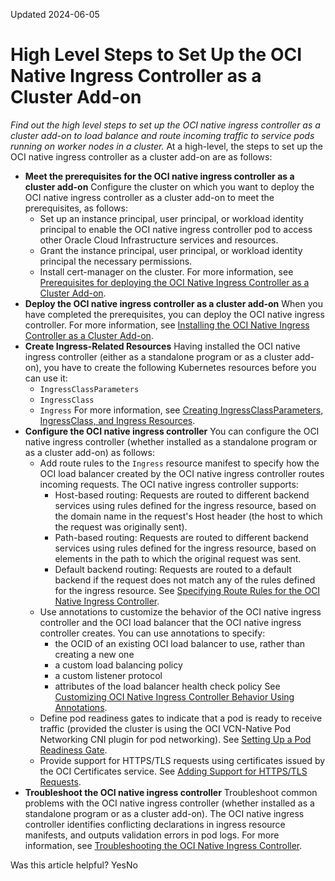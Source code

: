 Updated 2024-06-05
# High Level Steps to Set Up the OCI Native Ingress Controller as a Cluster Add-on
_Find out the high level steps to set up the OCI native ingress controller as a cluster add-on to load balance and route incoming traffic to service pods running on worker nodes in a cluster._
At a high-level, the steps to set up the OCI native ingress controller as a cluster add-on are as follows:
  * **Meet the prerequisites for the OCI native ingress controller as a cluster add-on**
Configure the cluster on which you want to deploy the OCI native ingress controller as a cluster add-on to meet the prerequisites, as follows:
    * Set up an instance principal, user principal, or workload identity principal to enable the OCI native ingress controller pod to access other Oracle Cloud Infrastructure services and resources.
    * Grant the instance principal, user principal, or workload identity principal the necessary permissions.
    * Install cert-manager on the cluster.
For more information, see [Prerequisites for deploying the OCI Native Ingress Controller as a Cluster Add-on](https://docs.oracle.com/en-us/iaas/Content/ContEng/Tasks/contengsettingupnativeingresscontroller-addon-prereqs.htm#contengsettingupnativeingresscontroller-addon-prereqs "Find out what you have to do before you can deploy the OCI native ingress controller as a cluster add-on to load balance and route incoming traffic to service pods running on worker nodes in a Kubernetes cluster.").
  * **Deploy the OCI native ingress controller as a cluster add-on**
When you have completed the prerequisites, you can deploy the OCI native ingress controller. For more information, see [Installing the OCI Native Ingress Controller as a Cluster Add-on](https://docs.oracle.com/en-us/iaas/Content/ContEng/Tasks/contengsettingupnativeingresscontroller-addon-installing-creating-resources.htm#contengsettingupnativeingresscontroller-addon-installing-creating-resources "Find out how to install the OCI native ingress controller as a cluster add-on.").
  * **Create Ingress-Related Resources**
Having installed the OCI native ingress controller (either as a standalone program or as a cluster add-on), you have to create the following Kubernetes resources before you can use it:
    * `IngressClassParameters`
    * `IngressClass`
    * `Ingress`
For more information, see [Creating IngressClassParameters, IngressClass, and Ingress Resources](https://docs.oracle.com/en-us/iaas/Content/ContEng/Tasks/contengsettingupnativeingresscontroller-createresources.htm#contengsettingupnativeingresscontroller-createresources "Find out how to create the Kubernetes ingress-related resources that are required to use the OCI native ingress controller.").
  * **Configure the OCI native ingress controller**
You can configure the OCI native ingress controller (whether installed as a standalone program or as a cluster add-on) as follows:
    * Add route rules to the `Ingress` resource manifest to specify how the OCI load balancer created by the OCI native ingress controller routes incoming requests. The OCI native ingress controller supports:
      * Host-based routing: Requests are routed to different backend services using rules defined for the ingress resource, based on the domain name in the request's Host header (the host to which the request was originally sent).
      * Path-based routing: Requests are routed to different backend services using rules defined for the ingress resource, based on elements in the path to which the original request was sent.
      * Default backend routing: Requests are routed to a default backend if the request does not match any of the rules defined for the ingress resource.
See [Specifying Route Rules for the OCI Native Ingress Controller](https://docs.oracle.com/en-us/iaas/Content/ContEng/Tasks/contengsettingupnativeingresscontroller-configuring.htm#contengsettingupnativeingresscontroller-specifyingrouterules).
    * Use annotations to customize the behavior of the OCI native ingress controller and the OCI load balancer that the OCI native ingress controller creates. You can use annotations to specify:
      * the OCID of an existing OCI load balancer to use, rather than creating a new one
      * a custom load balancing policy
      * a custom listener protocol
      * attributes of the load balancer health check policy
See [Customizing OCI Native Ingress Controller Behavior Using Annotations](https://docs.oracle.com/en-us/iaas/Content/ContEng/Tasks/contengsettingupnativeingresscontroller-configuring.htm#contengsettingupnativeingresscontroller-annotationcustomization).
    * Define pod readiness gates to indicate that a pod is ready to receive traffic (provided the cluster is using the OCI VCN-Native Pod Networking CNI plugin for pod networking). See [Setting Up a Pod Readiness Gate](https://docs.oracle.com/en-us/iaas/Content/ContEng/Tasks/contengsettingupnativeingresscontroller-configuring.htm#contengsettingupnativeingresscontroller-podreadinessgate).
    * Provide support for HTTPS/TLS requests using certificates issued by the OCI Certificates service. See [Adding Support for HTTPS/TLS Requests](https://docs.oracle.com/en-us/iaas/Content/ContEng/Tasks/contengsettingupnativeingresscontroller-configuring.htm#contengsettingupnativeingresscontroller-https_tls).
  * **Troubleshoot the OCI native ingress controller**
Troubleshoot common problems with the OCI native ingress controller (whether installed as a standalone program or as a cluster add-on). The OCI native ingress controller identifies conflicting declarations in ingress resource manifests, and outputs validation errors in pod logs.
For more information, see [Troubleshooting the OCI Native Ingress Controller](https://docs.oracle.com/en-us/iaas/Content/ContEng/Tasks/contengsettingupnativeingresscontroller-troubleshooting.htm#contengsettingupnativeingresscontroller-troubleshooting "Find out how to fix common problems with the OCI native ingress controller.").


Was this article helpful?
YesNo

